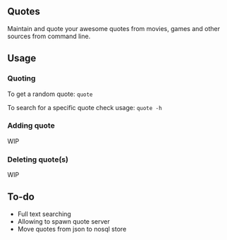 ## Quotes ##

Maintain and quote your awesome quotes from movies, games and other sources from command line.

## Usage ##

### Quoting ###

To get a random quote:
<code>quote</code>

To search for a specific quote check usage:
<code>quote -h</code>

### Adding quote ###

WIP

### Deleting quote(s) ###

WIP

## To-do ##

 * Full text searching
 * Allowing to spawn quote server
 * Move quotes from json to nosql store




